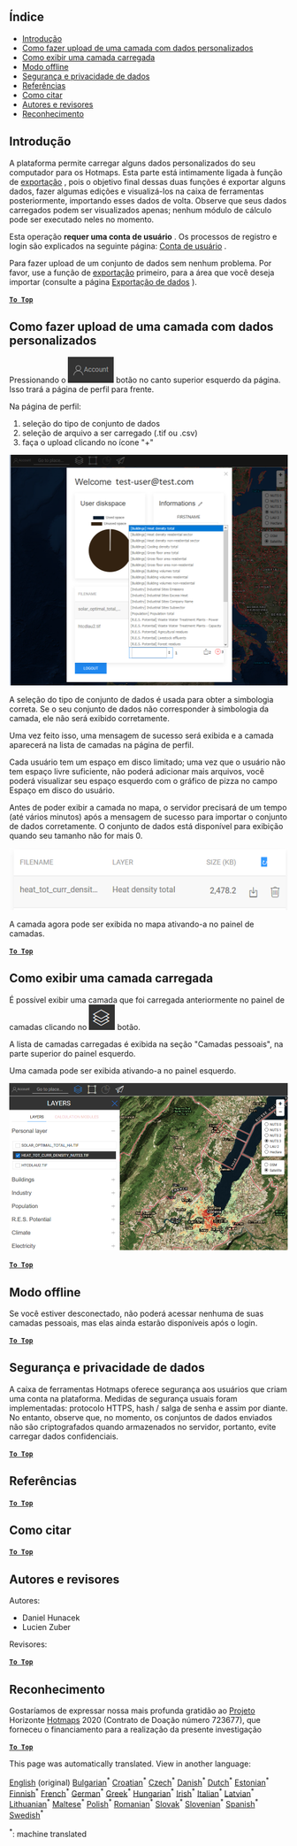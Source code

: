 <h2> Índice </h2><ul><li> <a href="#Introduction">Introdução</a> </li><li> <a href="#How-to-upload-a-layer-with-custom-data">Como fazer upload de uma camada com dados personalizados</a> </li><li> <a href="#How-to-display-an-uploaded-layer">Como exibir uma camada carregada</a> </li><li> <a href="#Offline-mode">Modo offline</a> </li><li> <a href="#Data-security-and-privacy">Segurança e privacidade de dados</a> </li><li> <a href="#References">Referências</a> </li><li> <a href="#How-to-cite">Como citar</a> </li><li> <a href="#Authors-and-reviewers">Autores e revisores</a> </li><li> <a href="#Acknowledgement">Reconhecimento</a> </li></ul><h2> Introdução </h2><p> A plataforma permite carregar alguns dados personalizados do seu computador para os Hotmaps. Esta parte está intimamente ligada à função de <a href="Data-export-functionalities">exportação</a> , pois o objetivo final dessas duas funções é exportar alguns dados, fazer algumas edições e visualizá-los na caixa de ferramentas posteriormente, importando esses dados de volta. Observe que seus dados carregados podem ser visualizados apenas; nenhum módulo de cálculo pode ser executado neles no momento. </p><p> Esta operação <strong>requer uma conta de usuário</strong> . Os processos de registro e login são explicados na seguinte página: <a href="Introduction-to-user-interface#Connect">Conta de usuário</a> . </p><p> Para fazer upload de um conjunto de dados sem nenhum problema. Por favor, use a função de <a href="Data-export-functionalities">exportação</a> primeiro, para a área que você deseja importar (consulte a página <a href="Data-export-functionalities">Exportação de dados</a> ). </p><p><ins> <code><strong><a href="#table-of-contents">To Top</a></strong></code> </ins> </p><h2> Como fazer upload de uma camada com dados personalizados </h2><p> Pressionando o <img alt="botão conta" src="images/account-btn.png"/> botão no canto superior esquerdo da página. Isso trará a página de perfil para frente. </p><p> Na página de perfil: </p><ol><li> seleção do tipo de conjunto de dados </li><li> seleção de arquivo a ser carregado (.tif ou .csv) </li><li> faça o upload clicando no ícone &quot;+&quot; </li></ol><p><img alt="upload da página de perfil" src="images/profile-upload.png"/></p><p> A seleção do tipo de conjunto de dados é usada para obter a simbologia correta. Se o seu conjunto de dados não corresponder à simbologia da camada, ele não será exibido corretamente. </p><p> Uma vez feito isso, uma mensagem de sucesso será exibida e a camada aparecerá na lista de camadas na página de perfil. </p><p> Cada usuário tem um espaço em disco limitado; uma vez que o usuário não tem espaço livre suficiente, não poderá adicionar mais arquivos, você poderá visualizar seu espaço esquerdo com o gráfico de pizza no campo Espaço em disco do usuário. </p><p> Antes de poder exibir a camada no mapa, o servidor precisará de um tempo (até vários minutos) após a mensagem de sucesso para importar o conjunto de dados corretamente. O conjunto de dados está disponível para exibição quando seu tamanho não for mais 0. </p><p><img alt="envio completo" src="images/upload_complete.png"/></p><p> A camada agora pode ser exibida no mapa ativando-a no painel de camadas. </p><p><ins> <code><strong><a href="#table-of-contents">To Top</a></strong></code> </ins> </p><h2> Como exibir uma camada carregada </h2><p> É possível exibir uma camada que foi carregada anteriormente no painel de camadas clicando no <img alt="botão de camadas" src="images/layers-btn.png"/> botão. </p><p> A lista de camadas carregadas é exibida na seção &quot;Camadas pessoais&quot;, na parte superior do painel esquerdo. </p><p> Uma camada pode ser exibida ativando-a no painel esquerdo. </p><p><img alt="fazer upload da camada de exibição" src="images/upload-layers.png"/></p><p><ins> <code><strong><a href="#table-of-contents">To Top</a></strong></code> </ins> </p><h2> Modo offline </h2><p> Se você estiver desconectado, não poderá acessar nenhuma de suas camadas pessoais, mas elas ainda estarão disponíveis após o login. </p><p><ins> <code><strong><a href="#table-of-contents">To Top</a></strong></code> </ins> </p><h2> Segurança e privacidade de dados </h2><p> A caixa de ferramentas Hotmaps oferece segurança aos usuários que criam uma conta na plataforma. Medidas de segurança usuais foram implementadas: protocolo HTTPS, hash / salga de senha e assim por diante. No entanto, observe que, no momento, os conjuntos de dados enviados não são criptografados quando armazenados no servidor, portanto, evite carregar dados confidenciais. </p><p><ins> <code><strong><a href="#table-of-contents">To Top</a></strong></code> </ins> </p><h2> Referências </h2><p><ins> <code><strong><a href="#table-of-contents">To Top</a></strong></code> </ins> </p><h2> Como citar </h2><p><ins> <code><strong><a href="#table-of-contents">To Top</a></strong></code> </ins> </p><h2> Autores e revisores </h2><p> Autores: </p><ul><li> Daniel Hunacek </li><li> Lucien Zuber </li></ul><p> Revisores: </p><p><ins> <code><strong><a href="#table-of-contents">To Top</a></strong></code> </ins> </p><h2> Reconhecimento </h2><p> Gostaríamos de expressar nossa mais profunda gratidão ao <a href="https://www.hotmaps-project.eu">Projeto</a> Horizonte <a href="https://www.hotmaps-project.eu">Hotmaps</a> 2020 (Contrato de Doação número 723677), que forneceu o financiamento para a realização da presente investigação </p><p><ins> <code><strong><a href="#table-of-contents">To Top</a></strong></code> </ins> </p>

This page was automatically translated. View in another language:

[English](../en/Data-upload-functionalities.md) (original) [Bulgarian](../bg/Data-upload-functionalities.md)<sup>\*</sup> [Croatian](../hr/Data-upload-functionalities.md)<sup>\*</sup> [Czech](../cs/Data-upload-functionalities.md)<sup>\*</sup> [Danish](../da/Data-upload-functionalities.md)<sup>\*</sup> [Dutch](../nl/Data-upload-functionalities.md)<sup>\*</sup> [Estonian](../et/Data-upload-functionalities.md)<sup>\*</sup> [Finnish](../fi/Data-upload-functionalities.md)<sup>\*</sup> [French](../fr/Data-upload-functionalities.md)<sup>\*</sup> [German](../de/Data-upload-functionalities.md)<sup>\*</sup> [Greek](../el/Data-upload-functionalities.md)<sup>\*</sup> [Hungarian](../hu/Data-upload-functionalities.md)<sup>\*</sup> [Irish](../ga/Data-upload-functionalities.md)<sup>\*</sup> [Italian](../it/Data-upload-functionalities.md)<sup>\*</sup> [Latvian](../lv/Data-upload-functionalities.md)<sup>\*</sup> [Lithuanian](../lt/Data-upload-functionalities.md)<sup>\*</sup> [Maltese](../mt/Data-upload-functionalities.md)<sup>\*</sup> [Polish](../pl/Data-upload-functionalities.md)<sup>\*</sup>  [Romanian](../ro/Data-upload-functionalities.md)<sup>\*</sup> [Slovak](../sk/Data-upload-functionalities.md)<sup>\*</sup> [Slovenian](../sl/Data-upload-functionalities.md)<sup>\*</sup> [Spanish](../es/Data-upload-functionalities.md)<sup>\*</sup> [Swedish](../sv/Data-upload-functionalities.md)<sup>\*</sup> 

<sup>\*</sup>: machine translated

